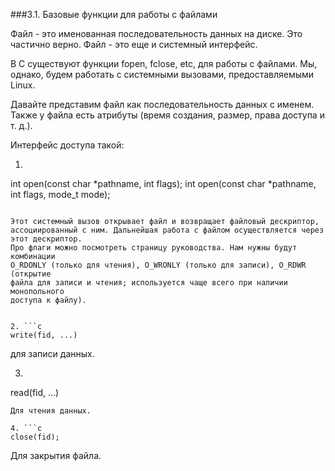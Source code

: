 ###3.1. Базовые функции для работы с файлами

Файл - это именованная последовательность данных на диске. Это частично верно.
Файл - это еще и системный интерфейс.

В C существуют функции fopen, fclose, etc, для работы с файлами.
Мы, однако, будем работать с системными вызовами, предоставляемыми Linux.

Давайте представим файл как последовательность данных с именем.
Также у файла есть атрибуты (время создания, размер, права доступа и т. д.).

Интерфейс доступа такой:
1.  ```c
int open(const char *pathname, int flags);
int open(const char *pathname, int flags, mode_t mode);
```

Этот системный вызов открывает файл и возвращает файловый дескриптор,
ассоциированный с ним. Дальнейшая работа с файлом осуществляется через
этот дескриптор.
Про флаги можно посмотреть страницу руководства. Нам нужны будут комбинации
O_RDONLY (только для чтения), O_WRONLY (только для записи), O_RDWR (открытие
файла для записи и чтения; используется чаще всего при наличии монопольного 
доступа к файлу).


2. ```c
write(fid, ...)
```
для записи данных.

3. ```c
read(fid, ...)
```
Для чтения данных.

4. ```c
close(fid);
```
Для закрытия файла.

